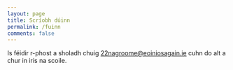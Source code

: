 ```yaml
---
layout: page
title: Scríobh dúinn
permalink: /fuinn
comments: false
---
```

Is féidir r-phost a sholadh chuig 22nagroome@eoiniosagain.ie cuhn do alt a chur in iris na scoile.
